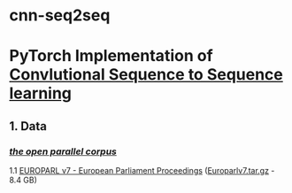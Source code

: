 # cnn-seq2seq

# PyTorch Implementation of [Convlutional Sequence to Sequence learning](https://arxiv.org/abs/1705.03122)


## 1. Data

### **_[the open parallel corpus](http://opus.lingfil.uu.se/)_**

1.1 [EUROPARL v7 - European Parliament Proceedings](http://opus.lingfil.uu.se/Europarl.php) ([Europarlv7.tar.gz](http://opus.lingfil.uu.se/download.php?f=Europarl/Europarlv7.tar.gz) - 8.4 GB)